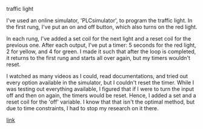 traffic light

I've used an online simulator, 'PLCsimulator', to program the traffic light. In the first rung, I've put an on and off button, which also turns on the red light. 

In each rung, I've added a set coil for the next light and a reset coil for the previous one. After each output, I've put a timer: 5 seconds for the red light, 2 for yellow, and 4 for green. I made it such that after the loop is completed, it returns to the first rung and starts all over again, but my timers wouldn't reset. 

I watched as many videos as I could, read documentations, and tried out every option available in the simulator, but I couldn't reset the timer. While I was testing out everything available, I figured that if I were to turn the input off and then on again, the timers would be reset. Hence, I added a set and a reset coil for the 'off' variable. I know that that isn't the optimal method, but due to time constraints, I had to stop my research on it there.


[link](https://app.plcsimulator.online/tbqDfohBA3t9DXB9Bvo2)

